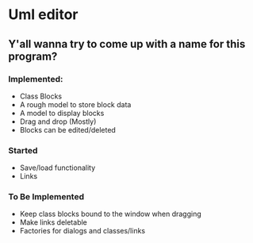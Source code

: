 # Uml editor
## Y'all wanna try to come up with a name for this program?

### Implemented:
* Class Blocks
* A rough model to store block data
* A model to display blocks
* Drag and drop (Mostly)
* Blocks can be edited/deleted

### Started
* Save/load functionality
* Links

### To Be Implemented
* Keep class blocks bound to the window when dragging
* Make links deletable
* Factories for dialogs and classes/links
